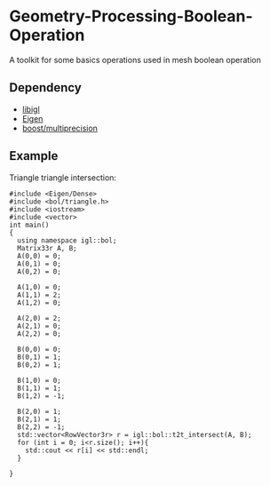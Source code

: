# Geometry-Processing-Boolean-Operation
A toolkit for some basics operations used in mesh boolean operation

## Dependency
- [libigl](https://github.com/libigl/libigl)
- [Eigen](http://eigen.tuxfamily.org/index.php?title=Main_Page)
- [boost/multiprecision](https://www.boost.org/)

## Example
Triangle triangle intersection:
```
#include <Eigen/Dense>
#include <bol/triangle.h>
#include <iostream>
#include <vector>
int main()
{
  using namespace igl::bol;
  Matrix33r A, B;
  A(0,0) = 0;
  A(0,1) = 0;
  A(0,2) = 0;

  A(1,0) = 0;
  A(1,1) = 2;
  A(1,2) = 0;

  A(2,0) = 2;
  A(2,1) = 0;
  A(2,2) = 0;

  B(0,0) = 0;
  B(0,1) = 1;
  B(0,2) = 1;

  B(1,0) = 0;
  B(1,1) = 1;
  B(1,2) = -1;

  B(2,0) = 1;
  B(2,1) = 1;
  B(2,2) = -1;
  std::vector<RowVector3r> r = igl::bol::t2t_intersect(A, B);
  for (int i = 0; i<r.size(); i++){
    std::cout << r[i] << std::endl;
  }

}
```
